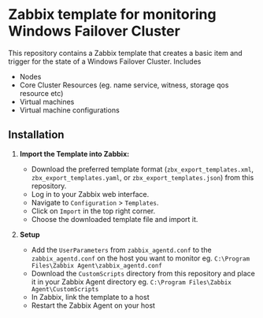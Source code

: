 # Zabbix template for monitoring Windows Failover Cluster

This repository contains a Zabbix template that creates a basic item and trigger for the state of a Windows Failover Cluster.
Includes
 - Nodes
 - Core Cluster Resources (eg. name service, witness, storage qos resource etc)
 - Virtual machines
 - Virtual machine configurations


## Installation
1. **Import the Template into Zabbix:**
    - Download the preferred template format (`zbx_export_templates.xml`, `zbx_export_templates.yaml`, or `zbx_export_templates.json`) from this repository.
    - Log in to your Zabbix web interface.
    - Navigate to `Configuration` > `Templates`.
    - Click on `Import` in the top right corner.
    - Choose the downloaded template file and import it.

2. **Setup**
    - Add the `UserParameters` from `zabbix_agentd.conf` to the `zabbix_agentd.conf` on the host you want to monitor eg. `C:\Program Files\Zabbix Agent\zabbix_agentd.conf` 
    - Download the `CustomScripts` directory from this repository and place it in your Zabbix Agent directory eg. `C:\Program Files\Zabbix Agent\CustomScripts`
    - In Zabbix, link the template to a host
    - Restart the Zabbix Agent on your host
